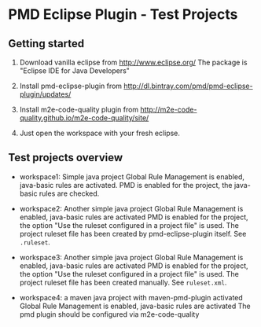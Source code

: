 # PMD Eclipse Plugin - Test Projects

## Getting started

1.  Download vanilla eclipse from http://www.eclipse.org/
    The package is "Eclipse IDE for Java Developers"

2.  Install pmd-eclipse-plugin from http://dl.bintray.com/pmd/pmd-eclipse-plugin/updates/

3.  Install m2e-code-quality plugin from http://m2e-code-quality.github.io/m2e-code-quality/site/

4.  Just open the workspace with your fresh eclipse.

## Test projects overview

*   workspace1: Simple java project
    Global Rule Management is enabled, java-basic rules are activated.
    PMD is enabled for the project, the java-basic rules are checked.

*   workspace2: Another simple java project
    Global Rule Management is enabled, java-basic rules are activated
    PMD is enabled for the project, the option "Use the ruleset configured
    in a project file" is used. The project ruleset file has been created by
    pmd-eclipse-plugin itself. See `.ruleset`.

*   workspace3: Another simple java project
    Global Rule Management is enabled, java-basic rules are activated
    PMD is enabled for the project, the option "Use the ruleset configured
    in a project file" is used. The project ruleset file has been
    created manually. See `ruleset.xml`.

*   workspace4: a maven java project with maven-pmd-plugin activated
    Global Rule Management is enabled, java-basic rules are activated
    The pmd plugin should be configured via m2e-code-quality
